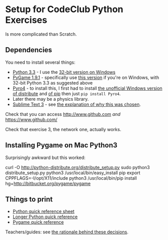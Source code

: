 Setup for CodeClub Python Exercises
======================================

Is more complicated than Scratch.

Dependencies
---------------

You need to install several things:

* [Python 3.3](http://www.python.org/getit/) - I use the [32-bit version on Windows](http://www.python.org/ftp/python/3.3.4/python-3.3.4.msi)
* [PyGame 1.9.1](http://www.pygame.org/download.shtml) - specifically use [this version](https://bitbucket.org/pygame/pygame/downloads/pygame-1.9.2a0.win32-py3.3.msi) if you're on Windows, with 32-bit Python 3.3 as suggested above
* [Pyro4](http://pythonhosted.org/Pyro4/install.html#obtaining-and-installing-pyro) - to install this, I first had to install [the unofficial Windows version of distribute](http://www.lfd.uci.edu/~gohlke/pythonlibs/#distribute) and [of pip](http://www.lfd.uci.edu/~gohlke/pythonlibs/#pip) then just ```pip install Pyro4```.
* Later there may be a physics library.
* [Sublime Text 3](http://www.sublimetext.com/3) - see [the explanation of why this was chosen](rationale.md).

Check that you can access http://www.github.com _and_ https://www.github.com/

Check that exercise 3, the network one, actually works.

Installing Pygame on Mac Python3
--------------------------------

Surprisingly awkward but this worked:

  curl -O http://python-distribute.org/distribute_setup.py
  sudo python3 distribute_setup.py
  python3 /usr/local/bin/easy_install pip
  export CPPFLAGS=-I/opt/X11/include
  python3 /usr/local/bin/pip install hg+http://bitbucket.org/pygame/pygame

Things to print
---------------

* [Python quick reference sheet](http://sleet.aos.wisc.edu/~gpetty/wp/wp-content/uploads/2011/10/Python_qr.pdf)
* [Longer Python quick reference](http://www.cogsci.rpi.edu/~destem/gamedev/python.pdf)
* [Pygame quick reference](http://www.cogsci.rpi.edu/~destem/gamedev/pygame.pdf)

Teachers/guides: see [the rationale behind these decisions](rationale.md).
